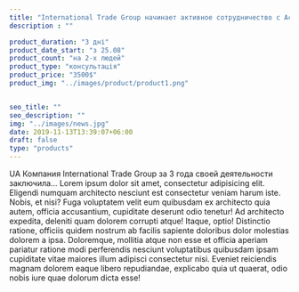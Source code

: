 ```yaml
---
title: "International Trade Group начинает активное сотрудничество с Ассоциацией банков Украины"
description : ""

product_duration: "3 дні"
product_date_start: "з 25.08"
product_count: "на 2-х людей"
product_type: "консультація"
product_price: "3500$"
product_img: "../images/product/product1.png"


seo_title: ""
seo_description: ""
img: "../images/news.jpg"
date: 2019-11-13T13:39:07+06:00
draft: false
type: "products"     
---
```


UA Компания International Trade Group за 3 года своей деятельности заключила…
Lorem ipsum dolor sit amet, consectetur adipisicing elit. Eligendi numquam architecto nesciunt est consectetur veniam harum iste. Nobis, et nisi? Fuga voluptatem velit eum quibusdam ex architecto quia autem, officia accusantium, cupiditate deserunt odio tenetur! Ad architecto expedita, deleniti quam dolorem corrupti atque! Itaque, optio! Distinctio ratione, officiis quidem nostrum ab facilis sapiente doloribus dolor molestias dolorem a ipsa. Doloremque, mollitia atque non esse et officia aperiam pariatur ratione modi perferendis nesciunt voluptatibus quibusdam ipsam cupiditate vitae maiores illum adipisci consectetur nisi. Eveniet reiciendis magnam dolorem eaque libero repudiandae, explicabo quia ut quaerat, odio nobis iure quae dolorum dicta esse!